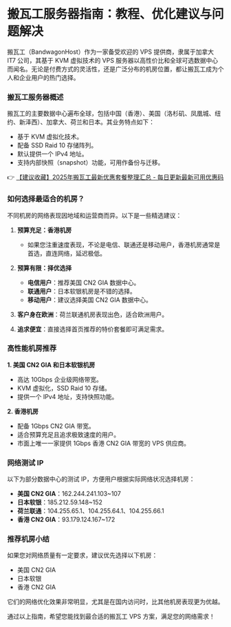 # 搬瓦工服务器指南：教程、优化建议与问题解决

搬瓦工（BandwagonHost）作为一家备受欢迎的 VPS 提供商，隶属于加拿大 IT7 公司，其基于 KVM 虚拟技术的 VPS 服务器以高性价比和全球可选数据中心而闻名。无论是付费方式的灵活性，还是广泛分布的机房位置，都让搬瓦工成为个人和企业用户的热门选择。

### 搬瓦工服务器概述
搬瓦工的主要数据中心遍布全球，包括中国（香港）、美国（洛杉矶、凤凰城、纽约、新泽西）、加拿大、荷兰和日本。其业务特点如下：
- 基于 KVM 虚拟化技术。
- 配备 SSD Raid 10 存储阵列。
- 默认提供一个 IPv4 地址。
- 支持内部快照（snapshot）功能，可用作备份与迁移。

👉 [【建议收藏】2025年搬瓦工最新优惠套餐整理汇总 - 每日更新最新可用优惠码](https://bit.ly/banwagon)

### 如何选择最适合的机房？
不同机房的网络表现因地域和运营商而异。以下是一些精选建议：

1. **预算充足：香港机房**  
   - 如果您注重速度表现，不论是电信、联通还是移动用户，香港机房通常是首选，直连网络，延迟极低。

2. **预算有限：择优选择**  
   - **电信用户**：推荐美国 CN2 GIA 数据中心。  
   - **联通用户**：日本软银机房是不错的选择。  
   - **移动用户**：建议选择美国 CN2 GIA 数据中心。

3. **客户身在欧洲**：荷兰联通机房表现出色，适合欧洲用户。  

4. **追求便宜**：直接选择首页推荐的特价套餐即可满足需求。

### 高性能机房推荐
**1. 美国 CN2 GIA 和日本软银机房**  
- 高达 10Gbps 企业级网络带宽。  
- KVM 虚拟化，SSD Raid 10 存储。  
- 提供一个 IPv4 地址，支持快照功能。  

**2. 香港机房**  
- 配备 1Gbps CN2 GIA 带宽。  
- 适合预算充足且追求极致速度的用户。  
- 市面上唯一一家提供 1Gbps 香港 CN2 GIA 带宽的 VPS 供应商。

### 网络测试 IP
以下为部分数据中心的测试 IP，方便用户根据实际网络状况选择机房：
- **美国 CN2 GIA**：162.244.241.103~107  
- **日本软银**：185.212.59.148~152  
- **荷兰联通**：104.255.65.1、104.255.64.1、104.255.66.1  
- **香港 CN2 GIA**：93.179.124.167~172  

### 推荐机房小结
如果您对网络质量有一定要求，建议优先选择以下机房：
- 美国 CN2 GIA  
- 日本软银  
- 香港 CN2 GIA  

它们的网络优化效果非常明显，尤其是在国内访问时，比其他机房表现更为优越。

通过以上指南，希望您能找到最合适的搬瓦工 VPS 方案，满足您的网络需求！